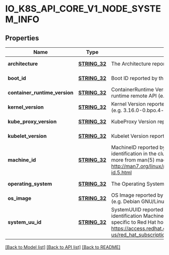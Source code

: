 # IO_K8S_API_CORE_V1_NODE_SYSTEM_INFO

## Properties
Name | Type | Description | Notes
------------ | ------------- | ------------- | -------------
**architecture** | [**STRING_32**](STRING_32.md) | The Architecture reported by the node | [default to null]
**boot_id** | [**STRING_32**](STRING_32.md) | Boot ID reported by the node. | [default to null]
**container_runtime_version** | [**STRING_32**](STRING_32.md) | ContainerRuntime Version reported by the node through runtime remote API (e.g. docker://1.5.0). | [default to null]
**kernel_version** | [**STRING_32**](STRING_32.md) | Kernel Version reported by the node from &#39;uname -r&#39; (e.g. 3.16.0-0.bpo.4-amd64). | [default to null]
**kube_proxy_version** | [**STRING_32**](STRING_32.md) | KubeProxy Version reported by the node. | [default to null]
**kubelet_version** | [**STRING_32**](STRING_32.md) | Kubelet Version reported by the node. | [default to null]
**machine_id** | [**STRING_32**](STRING_32.md) | MachineID reported by the node. For unique machine identification in the cluster this field is preferred. Learn more from man(5) machine-id: http://man7.org/linux/man-pages/man5/machine-id.5.html | [default to null]
**operating_system** | [**STRING_32**](STRING_32.md) | The Operating System reported by the node | [default to null]
**os_image** | [**STRING_32**](STRING_32.md) | OS Image reported by the node from /etc/os-release (e.g. Debian GNU/Linux 7 (wheezy)). | [default to null]
**system_uu_id** | [**STRING_32**](STRING_32.md) | SystemUUID reported by the node. For unique machine identification MachineID is preferred. This field is specific to Red Hat hosts https://access.redhat.com/documentation/en-us/red_hat_subscription_management/1/html/rhsm/uuid | [default to null]

[[Back to Model list]](../README.md#documentation-for-models) [[Back to API list]](../README.md#documentation-for-api-endpoints) [[Back to README]](../README.md)


